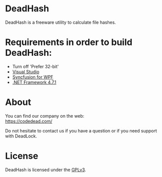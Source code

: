 # DeadHash
DeadHash is a freeware utility to calculate file hashes.

# Requirements in order to build DeadHash:

* Turn off 'Prefer 32-bit'
* [Visual Studio](https://visualstudio.com)
* [Syncfusion for WPF](https://www.syncfusion.com/products/communitylicense)
* [.NET Framework 4.7.1](https://www.microsoft.com/en-us/download/details.aspx?id=56116)

# About
You can find our company on the web:  
https://codedead.com/

Do not hesitate to contact us if you have a question or if you need support with DeadLock.

# License
DeadHash is licensed under the [GPLv3](https://www.gnu.org/licenses/quick-guide-gplv3.html).
